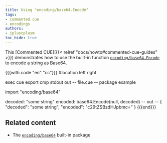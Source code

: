 ```yaml
---
title: Using "encoding/base64.Encode"
tags:
- commented cue
- encodings
authors:
- jpluscplusm
toc_hide: true
---
```


This [Commented CUE]({{< relref "docs/howto#commented-cue-guides" >}})
demonstrates how to use the built-in function
[`encoding/base64.Encode`](https://pkg.go.dev/cuelang.org/go/pkg/encoding/base64#Encode)
to encode a string as Base64.

{{{with code "en" "cc"}}}
#location left right

exec cue export
cmp stdout out
-- file.cue --
package example

import "encoding/base64"

decoded: "some string"
encoded: base64.Encode(null, decoded)
-- out --
{
    "decoded": "some string",
    "encoded": "c29tZSBzdHJpbmc="
}
{{{end}}}

## Related content

- The [`encoding/base64`](https://pkg.go.dev/cuelang.org/go/pkg/encoding/base64) built-in package
